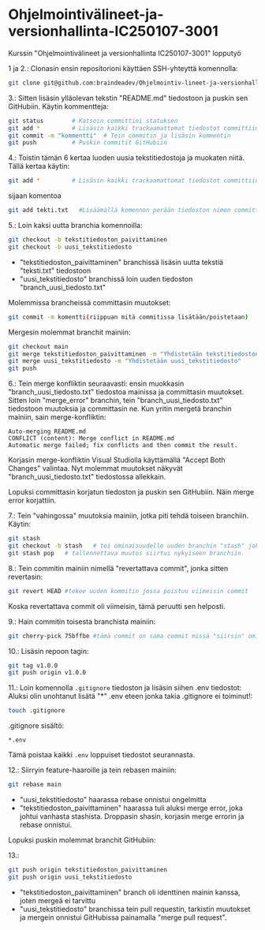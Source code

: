 # Ohjelmointivälineet-ja-versionhallinta-IC250107-3001
Kurssin "Ohjelmointivälineet ja versionhallinta IC250107-3001" lopputyö

1 ja 2.:
Clonasin ensin repositorioni käyttäen SSH-yhteyttä komennolla:

```bash
git clone git@github.com:braindeadev/Ohjelmointiv-lineet-ja-versionhallinta-IC250107-3001.git
```

3.:
Sitten lisäsin ylläolevan tekstin "README.md" tiedostoon ja puskin sen GitHubiin. Käytin kommentteja:

```bash
git status        # Katsoin committini statuksen
git add *         # Lisäsin kaikki trackaamattomat tiedostot committiin
git commit -m "kommentti"  # Tein commitin ja lisäsin kommentin
git push          # Puskin commitit GitHubiin
```

4.:
Toistin tämän 6 kertaa luoden uusia tekstitiedostoja ja muokaten niitä. Tällä kertaa käytin:

```bash
git add *         # Lisäsin kaikki trackaamattomat tiedostot committiin
```
sijaan komentoa
```bash
git add tekti.txt	#Lisäämällä komennon perään tiedoston nimen committaan vain tietyn tiedoston onkä kaikkia jos lisäisin "*" loppuun
```

5.:
Loin kaksi uutta branchia komennoilla:

```bash
git checkout -b tekstitiedoston_paivittaminen
git checkout -b uusi_tekstitiedosto
```

- "tekstitiedoston_paivittaminen" branchissä lisäsin uutta tekstiä "teksti.txt" tiedostoon
- "uusi_tekstitiedosto" branchissä loin uuden tiedoston "branch_uusi_tiedosto.txt"

Molemmissa brancheissä committasin muutokset:

```bash
git commit -m komentti(riippuan mitä commitissa lisätään/poistetaan)
```

Mergesin molemmat branchit mainiin:

```bash
git checkout main
git merge tekstitiedoston_paivittaminen -m "Yhdistetään tekstitiedoston_paivittaminen"
git merge uusi_tekstitiedosto -m "Yhdistetään uusi_tekstitiedosto"
git push
```

6.:
Tein merge konfliktin seuraavasti: ensin muokkasin "branch_uusi_tiedosto.txt" tiedostoa mainissa ja committasin muutokset. Sitten loin "merge_error" branchin, tein "branch_uusi_tiedosto.txt" tiedostoon muutoksia ja committasin ne. Kun yritin mergetä branchin mainiin, sain merge-konfliktin:

```text
Auto-merging README.md
CONFLICT (content): Merge conflict in README.md
Automatic merge failed; fix conflicts and then commit the result.
```

Korjasin merge-konfliktin Visual Studiolla käyttämällä "Accept Both Changes" valintaa. Nyt molemmat muutokset näkyvät "branch_uusi_tiedosto.txt" tiedostossa allekkain.

Lopuksi committasin korjatun tiedoston ja puskin sen GitHubiin. Näin merge error korjattiin.

7.:
Tein "vahingossa" muutoksia mainiin, jotka piti tehdä toiseen branchiin. Käytin:

```bash
git stash
git checkout -b stash	# tei ominaisuudelle uuden branchin "stash" joka näin jälkikäteen todeten ei ole kauhean hyvä nimi branchille
git stash pop	# tallennettava muutos siirtui nykyiseen branchiin.
```


8.:
Tein commitin mainiin nimellä "revertattava commit", jonka sitten revertasin:

```bash
git revert HEAD	#tekee uuden kommitin jossa poistuu viimeisin commit
```

Koska revertattava commit oli viimeisin, tämä peruutti sen helposti.

9.:
Hain commitin toisesta branchista mainiin:

```bash
git cherry-pick 75bffbe #tämä commit on sama commit missä "siirsin" ominausuuden mainista uuteen branchiin ja nyt sama teksi on uudestaan manissa
```

10.:
Lisäsin repoon tagin:

```bash
git tag v1.0.0
git push origin v1.0.0
```

11.:
Loin komennolla `.gitignore` tiedoston ja lisäsin siihen .env tiedostot:
Aluksi olin unohtanut lisätä "*" .env eteen jonka takia .gitignore ei toiminut!:

```bash
touch .gitignore
```

.gitignore sisältö:
```
*.env
```

Tämä poistaa kaikki `.env` loppuiset tiedostot seurannasta.

12.:
Siirryin feature-haaroille ja tein rebasen mainiin:

```bash
git rebase main
```

- "uusi_tekstitiedosto" haarassa rebase onnistui ongelmitta  
- "tekstitiedoston_paivittaminen" haarassa tuli aluksi merge error, joka johtui vanhasta stashista. Droppasin shasin, korjasin merge errorin ja rebase onnistui.

Lopuksi puskin molemmat branchit GitHubiin:

13.:
```bash
git push origin tekstitiedoston_paivittaminen
git push origin uusi_tekstitiedosto
```

- "tekstitiedoston_paivittaminen" branch oli identtinen mainin kanssa, joten mergeä ei tarvittu  
- "uusi_tekstitiedosto" branchissa tein pull requestin, tarkistin muutokset ja mergein onnistui GitHubissa painamalla "merge pull request".
